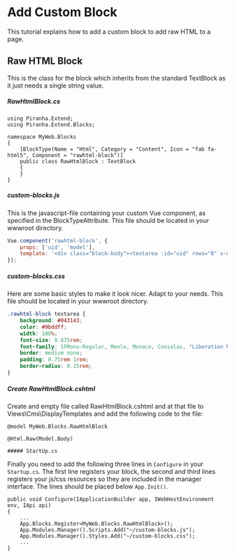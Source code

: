 # Add Custom Block

This tutorial explains how to add a custom block to add raw HTML to a page.

## Raw HTML Block

This is the class for the block which inherits from the standard TextBlock 
as it just needs a single string value.

##### RawHtmlBlock.cs

~~~Csharp
using Piranha.Extend;
using Piranha.Extend.Blocks;

namespace MyWeb.Blocks
{
    [BlockType(Name = "Html", Category = "Content", Icon = "fab fa-html5", Component = "rawhtml-block")]
    public class RawHtmlBlock : TextBlock
    {
    }
}
~~~
##### custom-blocks.js

This is the javascript-file containing your custom Vue component, 
as specified in the BlockTypeAttribute. 
This file should be located in your wwwroot directory.

~~~JavaScript
Vue.component('rawhtml-block', {
    props: ['uid', 'model'],
    template: '<div class="block-body"><textarea :id="uid" rows="8" v-model="model.body.value"></textarea></div>'
});
~~~

##### custom-blocks.css

Here are some basic styles to make it look nicer. Adapt to your needs. 
This file should be located in your wwwroot directory.

~~~CSS
.rawhtml-block textarea {
    background: #043143;
    color: #9bddff;
    width: 100%;
    font-size: 0.875rem;
    font-family: SFMono-Regular, Menlo, Monaco, Consolas, "Liberation Mono", "Courier New", monospace;
    border: medium none;
    padding: 0.75rem 1rem;
    border-radius: 0.25rem;
}
~~~
##### Create RawHtmlBlock.cshtml

Create and empty file called RawHtmlBlock.cshtml and at that file to Views\Cms\DisplayTemplates and add the following code to the file:

~~~CSharp
@model MyWeb.Blocks.RawHtmlBlock

@Html.Raw(Model.Body)

##### StartUp.cs
~~~

Finally you need to add the following three lines in `Configure` in your `Startup.cs`.
The first line registers your block, the second and third lines registers your js/css resources 
so they are included in the manager interface. The lines should be placed below `App.Init()`.

~~~CSharp
public void Configure(IApplicationBuilder app, IWebHostEnvironment env, IApi api)
{
    ...
    App.Blocks.Register<MyWeb.Blocks.RawHtmlBlock>();
    App.Modules.Manager().Scripts.Add("~/custom-blocks.js");
    App.Modules.Manager().Styles.Add("~/custom-blocks.css");
    ...
}
~~~
